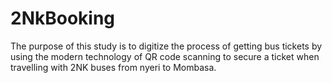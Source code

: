 # 2NkBooking
 The purpose of this study is to digitize the process of getting bus tickets by using the modern technology of QR code scanning to secure a ticket when travelling with 2NK buses from nyeri to Mombasa.
